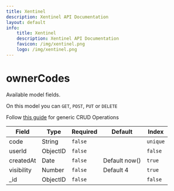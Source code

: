 ```yaml
---
title: Xentinel
description: Xentinel API Documentation
layout: default
info:
    title: Xentinel
    description: Xentinel API Documentation
    favicon: /img/xentinel.png
    logo: /img/xentinel.png
---
```

# ownerCodes

Available model fields.

On this model you can `GET`, `POST`, `PUT` or `DELETE`

Follow [this guide](/xentinel/crud) for generic CRUD Operations

|Field|Type|Required|Default|Index|
|---|---|---|---|---|
|code|String|`false`||`unique`|
|userId|ObjectID|`false`||`false`|
|createdAt|Date|`false`|Default now() |`true`|
|visibility|Number|`false`|Default 4|`true`|
|_id|ObjectID|`false`||`false`|
